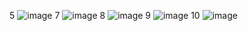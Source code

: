5
![image](https://github.com/Botleigh-Grange/Pics/assets/151997230/9b4ba6d9-8578-4baf-ba5e-88365d67d039)
7
![image](https://github.com/Botleigh-Grange/Pics/assets/151997230/83e03c0d-ae76-41be-a575-ae5806cd864c)
8
![image](https://github.com/Botleigh-Grange/Pics/assets/151997230/77a58583-c3c6-4075-a174-980031e715c7)
9
![image](https://github.com/Botleigh-Grange/Pics/assets/151997230/15c7474d-e0c6-4137-a185-9bc2daf6ce18)
10
![image](https://github.com/Botleigh-Grange/Pics/assets/151997230/6e495a6b-aa96-4267-8d48-b2cf3e341c7e)




